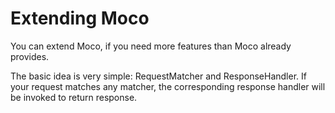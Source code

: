 # Extending Moco

You can extend Moco, if you need more features than Moco already provides.

The basic idea is very simple: RequestMatcher and ResponseHandler. If your request matches any matcher, the corresponding response handler will be invoked to return response.